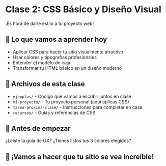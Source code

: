 # Clase 2: CSS Básico y Diseño Visual

¡Es hora de darle estilo a tu proyecto web!

## 🎯 Lo que vamos a aprender hoy
- Aplicar CSS para hacer tu sitio visualmente atractivo
- Usar colores y tipografías profesionales
- Entender el modelo de caja
- Transformar tu HTML básico en un diseño moderno

## 📂 Archivos de esta clase
- `ejemplos/` - Código que vamos a escribir juntos en clase
- `mi-proyecto/` - Tu proyecto personal (aquí aplicas CSS)
- `tarea-proxima-clase/` - Instrucciones para completar en casa
- `recursos/` - Guías y referencias de CSS

## 🎨 Antes de empezar
¿Leiste la guía de UX? ¿Tienes listos tus 3 colores elegidos?

## 🚀 ¡Vamos a hacer que tu sitio se vea increíble!